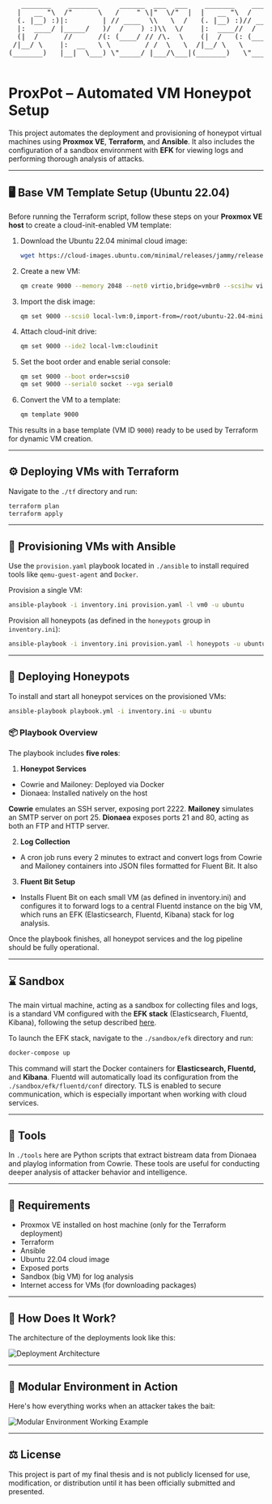 <div align="center">
<pre>
   _______    _______     ______  ___  ___    _______    ______  ___________  
  |   __ "\  /"      \   /    " \|"  \/"  |  |   __ "\  /    " \("     _   ") 
  (. |__) :)|:        | // ____  \\   \  /   (. |__) :)// ____  \)__/  \\__/  
  |:  ____/ |_____/   )/  /    ) :)\\  \/    |:  ____//  /    ) :)  \\_ /     
  (|  /      //      /(: (____/ // /\.  \    (|  /   (: (____/ //   |.  |     
 /|__/ \    |:  __   \ \        / /  \   \  /|__/ \   \        /    \:  |     
(_______)   |__|  \___) \"_____/ |___/\___|(_______)   \"_____/      \__|     
                                                                              
</pre>
</div>

# **ProxPot – Automated VM Honeypot Setup**

This project automates the deployment and provisioning of honeypot virtual machines using **Proxmox VE**, **Terraform**, and **Ansible**. It also includes the configuration of a sandbox environment with **EFK** for viewing logs and performing thorough analysis of attacks.

---

## 🖥️ Base VM Template Setup (Ubuntu 22.04)

Before running the Terraform script, follow these steps on your **Proxmox VE host** to create a cloud-init-enabled VM template:

1. Download the Ubuntu 22.04 minimal cloud image:

   ```bash
   wget https://cloud-images.ubuntu.com/minimal/releases/jammy/release/ubuntu-22.04-minimal-cloudimg-amd64.img
   ```

2. Create a new VM:

   ```bash
   qm create 9000 --memory 2048 --net0 virtio,bridge=vmbr0 --scsihw virtio-scsi-pci
   ```

3. Import the disk image:

   ```bash
   qm set 9000 --scsi0 local-lvm:0,import-from=/root/ubuntu-22.04-minimal-cloudimg-amd64.img
   ```

4. Attach cloud-init drive:

   ```bash
   qm set 9000 --ide2 local-lvm:cloudinit
   ```

5. Set the boot order and enable serial console:

   ```bash
   qm set 9000 --boot order=scsi0
   qm set 9000 --serial0 socket --vga serial0
   ```

6. Convert the VM to a template:

   ```bash
   qm template 9000
   ```

This results in a base template (VM ID `9000`) ready to be used by Terraform for dynamic VM creation.

---

## ⚙️ Deploying VMs with Terraform

Navigate to the `./tf` directory and run:

```bash
terraform plan
terraform apply
```

---

## 🔧 Provisioning VMs with Ansible

Use the `provision.yaml` playbook located in `./ansible` to install required tools like `qemu-guest-agent` and `Docker`.

Provision a single VM:

```bash
ansible-playbook -i inventory.ini provision.yaml -l vm0 -u ubuntu
```

Provision all honeypots (as defined in the `honeypots` group in `inventory.ini`):

```bash
ansible-playbook -i inventory.ini provision.yaml -l honeypots -u ubuntu
```

---

## 🍯 Deploying Honeypots

To install and start all honeypot services on the provisioned VMs:

```bash
ansible-playbook playbook.yml -i inventory.ini -u ubuntu
```
### 📦 Playbook Overview

The playbook includes **five roles**:

1. **Honeypot Services**
- Cowrie and Mailoney: Deployed via Docker
- Dionaea: Installed natively on the host

**Cowrie** emulates an SSH server, exposing port 2222. **Mailoney** simulates an SMTP server on port 25. **Dionaea** exposes ports 21 and 80, acting as both an FTP and HTTP server.

2. **Log Collection**
- A cron job runs every 2 minutes to extract and convert logs from Cowrie and Mailoney containers into JSON files formatted for Fluent Bit. It also

3. **Fluent Bit Setup**
- Installs Fluent Bit on each small VM (as defined in inventory.ini) and configures it to forward logs to a central Fluentd instance on the big VM, which runs an EFK (Elasticsearch, Fluentd, Kibana) stack for log analysis.

Once the playbook finishes, all honeypot services and the log pipeline should be fully operational.

---

## ⌛ Sandbox

The main virtual machine, acting as a sandbox for collecting files and logs, is a standard VM configured with the **EFK stack** (Elasticsearch, Fluentd, Kibana), following the setup described [here](https://adamtheautomator.com/efk-stack/).

To launch the EFK stack, navigate to the `./sandbox/efk` directory and run:

```bash
docker-compose up
```

This command will start the Docker containers for **Elasticsearch, Fluentd,** and **Kibana**.
Fluentd will automatically load its configuration from the `./sandbox/efk/fluentd/conf` directory.
TLS is enabled to secure communication, which is especially important when working with cloud services.

---

## 🔧 Tools

In `./tools` here are Python scripts that extract bistream data from Dionaea and playlog information from Cowrie. These tools are useful for conducting deeper analysis of attacker behavior and intelligence.

---

## 🚀 Requirements

- Proxmox VE installed on host machine (only for the Terraform deployment)
- Terraform
- Ansible
- Ubuntu 22.04 cloud image
- Exposed ports
- Sandbox (big VM) for log analysis
- Internet access for VMs (for downloading packages)

---

## 🧠 How Does It Work?

The architecture of the deployments look like this:

![Deployment Architecture](https://github.com/user-attachments/assets/ee7a8049-e604-4245-b7f9-0bb4a6575577)

---

## 🎯 Modular Environment in Action

Here's how everything works when an attacker takes the bait:

![Modular Environment Working Example](https://github.com/user-attachments/assets/8713b51a-f46a-4128-9537-2ebf6f399b56)

---

## ⚖️ License

This project is part of my final thesis and is not publicly licensed for use, modification, or distribution until it has been officially submitted and presented.
